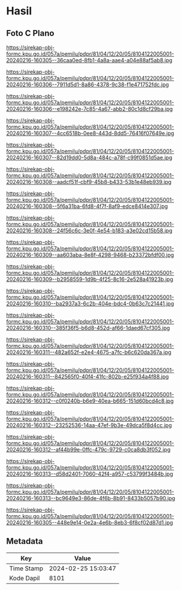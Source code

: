 # Hasil

## Foto C Plano

https://sirekap-obj-formc.kpu.go.id/057a/pemilu/pdpr/81/04/12/20/05/8104122005001-20240216-160305--36caa0ed-8fb1-4a8a-aae4-a04e88af5ab8.jpg

https://sirekap-obj-formc.kpu.go.id/057a/pemilu/pdpr/81/04/12/20/05/8104122005001-20240216-160306--7911d5d1-8a86-4378-9c38-f1e471752fdc.jpg

https://sirekap-obj-formc.kpu.go.id/057a/pemilu/pdpr/81/04/12/20/05/8104122005001-20240216-160306--e198242e-7c85-4a67-abb2-80c1d8cf29ba.jpg

https://sirekap-obj-formc.kpu.go.id/057a/pemilu/pdpr/81/04/12/20/05/8104122005001-20240216-160307--4cc6518b-0ee8-443d-8dd5-76416f07649e.jpg

https://sirekap-obj-formc.kpu.go.id/057a/pemilu/pdpr/81/04/12/20/05/8104122005001-20240216-160307--82d19dd0-5d8a-484c-a78f-c99f0851d5ae.jpg

https://sirekap-obj-formc.kpu.go.id/057a/pemilu/pdpr/81/04/12/20/05/8104122005001-20240216-160308--aadcf51f-cbf9-45b8-b433-53b1e48eb939.jpg

https://sirekap-obj-formc.kpu.go.id/057a/pemilu/pdpr/81/04/12/20/05/8104122005001-20240216-160308--5f6a31ba-6fd8-4f7f-8af9-edce8414e307.jpg

https://sirekap-obj-formc.kpu.go.id/057a/pemilu/pdpr/81/04/12/20/05/8104122005001-20240216-160308--24f56c6c-3e0f-4e54-b183-a3e02cd15b58.jpg

https://sirekap-obj-formc.kpu.go.id/057a/pemilu/pdpr/81/04/12/20/05/8104122005001-20240216-160309--aa603aba-8e8f-4298-9468-b23372bfdf00.jpg

https://sirekap-obj-formc.kpu.go.id/057a/pemilu/pdpr/81/04/12/20/05/8104122005001-20240216-160309--b2958559-1d9b-4f25-8c16-2e528a41923b.jpg

https://sirekap-obj-formc.kpu.go.id/057a/pemilu/pdpr/81/04/12/20/05/8104122005001-20240216-160310--ba2937a3-6c2b-404e-bdc4-0b63c7c21441.jpg

https://sirekap-obj-formc.kpu.go.id/057a/pemilu/pdpr/81/04/12/20/05/8104122005001-20240216-160310--385f36f5-b6d8-452d-af66-1daed67cf305.jpg

https://sirekap-obj-formc.kpu.go.id/057a/pemilu/pdpr/81/04/12/20/05/8104122005001-20240216-160311--482a652f-e2e4-4675-a7fc-b6c620da367a.jpg

https://sirekap-obj-formc.kpu.go.id/057a/pemilu/pdpr/81/04/12/20/05/8104122005001-20240216-160311--842565f0-40f4-41fc-802b-e25f934a4f88.jpg

https://sirekap-obj-formc.kpu.go.id/057a/pemilu/pdpr/81/04/12/20/05/8104122005001-20240216-160312--c0f0240b-b6e9-40ea-b665-151d60bcd4c8.jpg

https://sirekap-obj-formc.kpu.go.id/057a/pemilu/pdpr/81/04/12/20/05/8104122005001-20240216-160312--23252536-14aa-47ef-9b3e-49dca5f8d4cc.jpg

https://sirekap-obj-formc.kpu.go.id/057a/pemilu/pdpr/81/04/12/20/05/8104122005001-20240216-160312--af44b99e-0ffc-479c-9729-c0ca8db3f052.jpg

https://sirekap-obj-formc.kpu.go.id/057a/pemilu/pdpr/81/04/12/20/05/8104122005001-20240216-160313--d58d2401-7060-42f4-a957-c53799f3484b.jpg

https://sirekap-obj-formc.kpu.go.id/057a/pemilu/pdpr/81/04/12/20/05/8104122005001-20240216-160313--bc9649e3-86de-4f6b-8b91-8433b5057b90.jpg

https://sirekap-obj-formc.kpu.go.id/057a/pemilu/pdpr/81/04/12/20/05/8104122005001-20240216-160305--448e9e14-0e2a-4e6b-8eb3-6f8cf02d87d1.jpg


## Metadata

| Key        | Value               |
| ---------- | ------------------- |
| Time Stamp | 2024-02-25 15:03:47 |
| Kode Dapil | 8101                |



